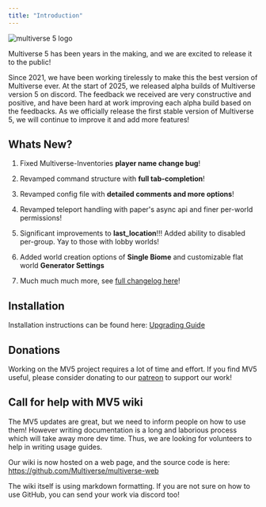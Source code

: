 ```yaml
---
title: "Introduction"
---
```


![multiverse 5 logo](/multiverse5-long.svg)

Multiverse 5 has been years in the making, and we are excited to release it to the public! 

Since 2021, we have been working tirelessly to make this the best version of Multiverse ever. At the start of 2025, we released alpha builds of Multiverse version 5 on discord. The feedback we received are very constructive and positive, and have been hard at work improving each alpha build based on the feedbacks. As we officially release the first stable version of Multiverse 5, we will continue to improve it and add more features!

## Whats New?

1. Fixed Multiverse-Inventories **player name change bug**!

1. Revamped command structure with **full tab-completion**!

1. Revamped config file with **detailed comments and more options**!

1. Revamped teleport handling with paper's async api and finer per-world permissions!

1. Significant improvements to **last_location**!!! Added ability to disabled per-group. Yay to those with lobby worlds!

1. Added world creation options of **Single Biome** and customizable flat world **Generator Settings**

1. Much much much more, see [full changelog here](/mv5/whats-new/multiverse-core)!

## Installation

Installation instructions can be found here: [Upgrading Guide](/mv5/welcome/upgrading/)

## Donations

Working on the MV5 project requires a lot of time and effort. If you find MV5 useful, please consider donating to our [patreon](https://patreon.com/dumptruckman) to support our work!

## Call for help with MV5 wiki

The MV5 updates are great, but we need to inform people on how to use them! However writing documentation is a long and laborious process which will take away more dev time. Thus, we are looking for volunteers to help in writing usage guides. 

Our wiki is now hosted on a web page, and the source code is here: https://github.com/Multiverse/multiverse-web

The wiki itself is using markdown formatting. If you are not sure on how to use GitHub, you can send your work via discord too!
